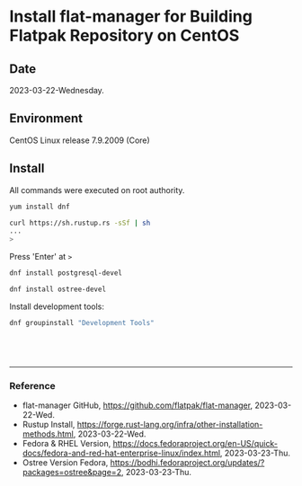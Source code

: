 # Install flat-manager for Building Flatpak Repository on CentOS

## Date

2023-03-22-Wednesday.

## Environment

CentOS Linux release 7.9.2009 (Core)

## Install

All commands were executed on root authority.

```bash
yum install dnf
```

```Bash
curl https://sh.rustup.rs -sSf | sh
...
>
```

Press 'Enter' at `>`

```Bash
dnf install postgresql-devel
```

```Bash
dnf install ostree-devel
```

Install development tools:

```Bash
dnf groupinstall "Development Tools"
```

```Bash
```

```Bash
```

```Bash
```

```Bash
```


---

### Reference
- flat-manager GitHub, https://github.com/flatpak/flat-manager, 2023-03-22-Wed.
- Rustup Install, https://forge.rust-lang.org/infra/other-installation-methods.html, 2023-03-22-Wed.
- Fedora & RHEL Version, https://docs.fedoraproject.org/en-US/quick-docs/fedora-and-red-hat-enterprise-linux/index.html, 2023-03-23-Thu.
- Ostree Version Fedora, https://bodhi.fedoraproject.org/updates/?packages=ostree&page=2, 2023-03-23-Thu.
